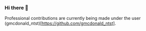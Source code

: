 ### Hi there 👋

Professional contributions are currently being made under the user (gmcdonald_ntst)[https://github.com/gmcdonald_ntst].
